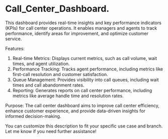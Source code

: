 # Call_Center_Dashboard.
This dashboard provides real-time insights and key performance indicators (KPIs) for call center operations. It enables managers and agents to track performance, identify areas for improvement, and optimize customer service.

Features:
1. Real-time Metrics: Displays current metrics, such as call volume, wait times, and agent utilization.
2. Performance Tracking: Tracks agent performance, including metrics like first-call resolution and customer satisfaction.
3. Queue Management: Provides visibility into call queues, including wait times and call abandonment rates.
4. Reporting: Generates reports on call center performance, including metrics like average handle time and resolution rates.

Purpose:
The call center dashboard aims to improve call center efficiency, enhance customer experience, and provide data-driven insights for informed decision-making.

You can customize this description to fit your specific use case and branch. Let me know if you need further assistance!




